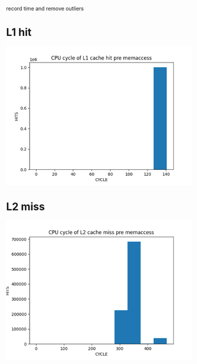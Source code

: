 record time and remove outliers

# L1 hit

![L1_hit](./result/1.png)

# L2 miss

![L2_miss](./result/2.png)
